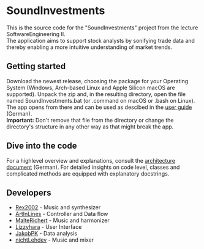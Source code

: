 # SoundInvestments

This is the source code for the "SoundInvestments" project from the lecture SoftwareEngineering II. \
The application aims to support stock analysts by sonifying trade data and thereby enabling a more intuitive understanding of market trends.

## Getting started
Download the newest release, choosing the package for your Operating System (Windows, Arch-based Linux and Apple Silicon macOS are supported). Unpack the zip and, in the resulting directory, open the file named SoundInvestments.bat (or .command on macOS or .bash on Linux). The app opens from there and can be used as descibed in the [user guide](https://malterichert.notion.site/SoundInvestments-User-Doku-b690d03ba63d4fefa7701b67b4ac51f0?pvs=4) (German).  
**Important:** Don't remove that file from the directory or change the directory's structure in any other way as that might break the app.

## Dive into the code
For a highlevel overview and explanations, consult the [architecture document](https://malterichert.notion.site/SoundInvestments-Entwurf-31976b2593464f68af791e462032f3fb?pvs=4) (German).
For detailed insights on code level, classes and complicated methods are equipped with explanatory docstrings.

## Developers
- [Rex2002](https://github.com/Rex2002) - Music and synthesizer
- [ArtInLines](https://github.com/ArtInLines) - Controller and Data flow
- [MalteRichert](https://github.com/MalteRichert) - Music and harmonizer
- [Lizzyhara](https://github.com/Lizzyhara) - User Interface
- [JakobPK](https://github.com/JakobPK) - Data analysis
- [nichtLehdev](https://github.com/nichtLehdev) - Music and mixer
